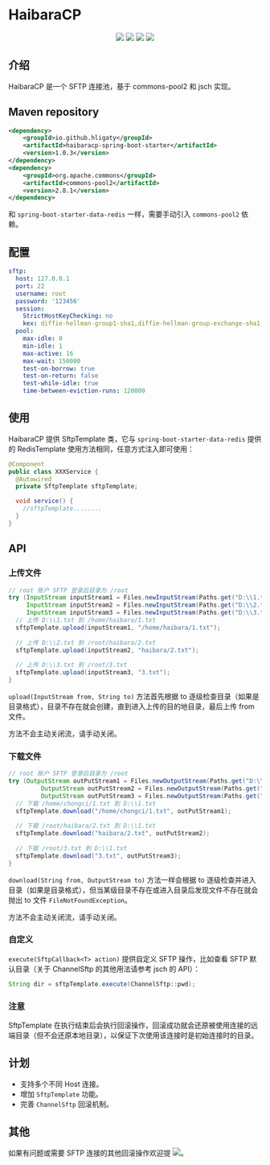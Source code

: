 # HaibaraCP

<p align="center">
<a href="https://github.com/hligaty/haibaracp-spring-boot-starter/blob/master/LICENSE"><img src="https://img.shields.io/github/license/hligaty/haibaracp-spring-boot-starter"></a>
<a href="https://api.github.com/repos/hligaty/haibaracp-spring-boot-starter/releases/latest"><img src="https://img.shields.io/github/v/release/hligaty/haibaracp-spring-boot-starter"></a>
<a href="https://github.com/hligaty/haibaracp-spring-boot-starter/stargazers"><img src="https://img.shields.io/github/stars/hligaty/haibaracp-spring-boot-starter"></a>
<a href="https://github.com/hligaty/haibaracp-spring-boot-starter/network/members"><img src="https://img.shields.io/github/forks/hligaty/haibaracp-spring-boot-starter"></a>
</p>

## 介绍
HaibaraCP 是一个 SFTP 连接池，基于 commons-pool2 和 jsch 实现。

## Maven repository

```xml
<dependency>
    <groupId>io.github.hligaty</groupId>
    <artifactId>haibaracp-spring-boot-starter</artifactId>
    <version>1.0.3</version>
</dependency>
<dependency>
    <groupId>org.apache.commons</groupId>
    <artifactId>commons-pool2</artifactId>
    <version>2.8.1</version>
</dependency>
```

和 `spring-boot-starter-data-redis` 一样，需要手动引入 `commons-pool2` 依赖。

## 配置

```yml
sftp:
  host: 127.0.0.1
  port: 22
  username: root
  password: '123456'
  session:
    StrictHostKeyChecking: no
    kex: diffie-hellman-group1-sha1,diffie-hellman-group-exchange-sha1,diffie-hellman-group-exchange-sha256
  pool:
    max-idle: 8
    min-idle: 1
    max-active: 16
    max-wait: 150000
    test-on-borrow: true
    test-on-return: false
    test-while-idle: true
    time-between-eviction-runs: 120000
```

## 使用

HaibaraCP 提供 SftpTemplate 类，它与 `spring-boot-starter-data-redis`  提供的 RedisTemplate 使用方法相同，任意方式注入即可使用：

```java
@Component
public class XXXService {
  @Autowired
  private SftpTemplate sftpTemplate;

  void service() {
    //sftpTemplate........
  }
}
```

## API

### 上传文件

```java
// root 账户 SFTP 登录后目录为 /root
try (InputStream inputStream1 = Files.newInputStream(Paths.get("D:\\1.txt"));
     InputStream inputStream2 = Files.newInputStream(Paths.get("D:\\2.txt"));
     InputStream inputStream3 = Files.newInputStream(Paths.get("D:\\3.txt"))) {
  // 上传 D:\\1.txt 到 /home/haibara/1.txt
  sftpTemplate.upload(inputStream1, "/home/haibara/1.txt");
  
  // 上传 D:\\2.txt 到 /root/haibara/2.txt
  sftpTemplate.upload(inputStream2, "haibara/2.txt");
  
  // 上传 D:\\3.txt 到 /root/3.txt
  sftpTemplate.upload(inputStream3, "3.txt");
}
```

`upload(InputStream from, String to)` 方法首先根据 to 逐级检查目录（如果是目录格式），目录不存在就会创建，直到进入上传的目的地目录，最后上传 from 文件。

方法不会主动关闭流，请手动关闭。

### 下载文件

```java
// root 账户 SFTP 登录后目录为 /root
try (OutputStream outPutStream1 = Files.newOutputStream(Paths.get("D:\\1.txt"));
         OutputStream outPutStream2 = Files.newOutputStream(Paths.get("D:\\2.txt"));
         OutputStream outPutStream3 = Files.newOutputStream(Paths.get("D:\\3.txt"))) {
  // 下载 /home/chongci/1.txt 到 D:\\1.txt
  sftpTemplate.download("/home/chongci/1.txt", outPutStream1);
  
  // 下载 /root/haibara/2.txt 到 D:\\1.txt
  sftpTemplate.download("haibara/2.txt", outPutStream2);
  
  // 下载 /root/3.txt 到 D:\\1.txt
  sftpTemplate.download("3.txt", outPutStream3);
}
```

`download(String from, OutputStream to)` 方法一样会根据 to 逐级检查并进入目录（如果是目录格式），但当某级目录不存在或进入目录后发现文件不存在就会抛出 to 文件 `FileNotFoundException`。

方法不会主动关闭流，请手动关闭。

### 自定义

`execute(SftpCallback<T> action)` 提供自定义 SFTP 操作，比如查看 SFTP 默认目录（关于 ChannelSftp 的其他用法请参考 jsch 的 API）：

```java
String dir = sftpTemplate.execute(ChannelSftp::pwd);
```

### 注意

SftpTemplate 在执行结束后会执行回滚操作，回滚成功就会还原被使用连接的远端目录（但不会还原本地目录），以保证下次使用该连接时是初始连接时的目录。

## 计划

- 支持多个不同 Host 连接。
- 增加 `SftpTemplate` 功能。
- 完善 `ChannelSftp` 回滚机制。

## 其他

如果有问题或需要 SFTP 连接的其他回滚操作欢迎提 <a href="https://github.com/hligaty/spring-study/issues"><img src="https://img.shields.io/github/issues/hligaty/haibaracp-spring-boot-starter"></a>。
